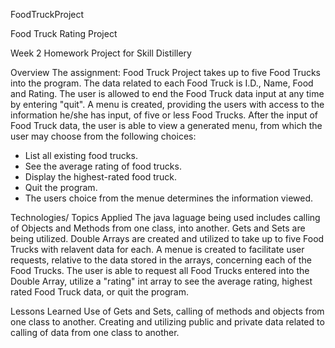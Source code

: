 FoodTruckProject

Food Truck Rating Project

Week 2 Homework Project for Skill Distillery

Overview
The assignment: Food Truck Project takes up to five Food Trucks into the program. The data related to each Food Truck 
is I.D., Name, Food and Rating. The user is allowed to end the Food Truck data input at any time by entering "quit". 
A menu is created, providing the users with access to the information he/she has input, of five or less Food Trucks. 
After the input of Food Truck data, the user is able to view a generated menu, from which the user may choose from the
following choices:

* List all existing food trucks.
* See the average rating of food trucks.
* Display the highest-rated food truck.
* Quit the program.
* The users choice from the menue determines the information viewed.

Technologies/ Topics Applied
The java laguage being used includes calling of Objects and Methods from one class, into another. Gets and Sets are being
utilized. Double Arrays are created and utilized to take up to five Food Trucks with relavent data for each. A menue is
created to facilitate user requests, relative to the data stored in the arrays, concerning each of the Food Trucks. The user
is able to request all Food Trucks entered into the Double Array, utilize a "rating" int array to see the average rating, 
highest rated Food Truck data, or quit the program.

Lessons Learned
Use of Gets and Sets, calling of methods and objects from one class to another. Creating and utilizing public and private 
data related to calling of data from one class to another.
